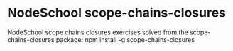 # NodeSchool scope-chains-closures
NodeSchool scope chains closures exercises solved from the scope-chains-closures package: npm install -g scope-chains-closures

